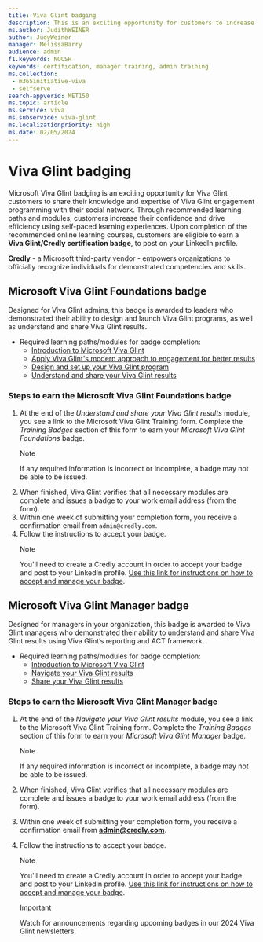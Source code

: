 ```yaml
---
title: Viva Glint badging
description: This is an exciting opportunity for customers to increase their confidence using Viva Glint's methodology through online learning course where, upon completion, you will earn a Viva Glint badge to share on your LinkedIn profile! 
ms.author: JudithWEINER
author: JudyWeiner
manager: MelissaBarry
audience: admin
f1.keywords: NOCSH
keywords: certification, manager training, admin training
ms.collection: 
 - m365initiative-viva
 - selfserve
search-appverid: MET150
ms.topic: article
ms.service: viva
ms.subservice: viva-glint
ms.localizationpriority: high
ms.date: 02/05/2024
---
```


# Viva Glint badging

Microsoft Viva Glint badging is an exciting opportunity for Viva Glint customers to share their knowledge and expertise of Viva Glint engagement programming with their social network. Through recommended learning paths and modules, customers increase their confidence and drive efficiency using self-paced learning experiences. Upon completion of the recommended online learning courses, customers are eligible to earn a **Viva Glint/Credly certification badge**, to post on your LinkedIn profile.

**Credly** - a Microsoft third-party vendor - empowers organizations to officially recognize individuals for demonstrated competencies and skills. 

## Microsoft Viva Glint Foundations badge

Designed for Viva Glint admins, this badge is awarded to leaders who demonstrated their ability to design and launch Viva Glint programs, as well as understand and share Viva Glint results.

- Required learning paths/modules for badge completion:
  - [Introduction to Microsoft Viva Glint](/training/modules/viva-glint-introduction-viva-glint/)
  - [Apply Viva Glint's modern approach to engagement for better results](/training/paths/viva-glint-engagement/)
  - [Design and set up your Viva Glint program](/training/paths/viva-glint-program-design-setup/)
  - [Understand and share your Viva Glint results](https://go.microsoft.com/fwlink/?linkid=2259027)

### Steps to earn the Microsoft Viva Glint Foundations badge
1. At the end of the *Understand and share your Viva Glint results* module, you see a link to the Microsoft Viva Glint Training form. Complete the *Training Badges* section of this form to earn your *Microsoft Viva Glint Foundations* badge.
   > [!NOTE]
   > If any required information is incorrect or incomplete, a badge may not be able to be issued.
2. When finished, Viva Glint verifies that all necessary modules are complete and issues a badge to your work email address (from the form).
1. Within one week of submitting your completion form, you receive a confirmation email from `admin@credly.com`.
1. Follow the instructions to accept your badge.
   > [!NOTE]
   > You'll need to create a Credly account in order to accept your badge and post to your LinkedIn profile. [Use this link for instructions on how to accept and manage your badge](https://nam06.safelinks.protection.outlook.com/?url=https%3A%2F%2Fsupport.credly.com%2Fhc%2Fen-us%2Farticles%2F360021222231-How-to-accept-and-manage-your-digital-badge&data=05%7C02%7Cjudithweiner%40microsoft.com%7Cee0417e35c7a47a407ab08dc268256cf%7C72f988bf86f141af91ab2d7cd011db47%7C1%7C0%7C638427588480631799%7CUnknown%7CTWFpbGZsb3d8eyJWIjoiMC4wLjAwMDAiLCJQIjoiV2luMzIiLCJBTiI6Ik1haWwiLCJXVCI6Mn0%3D%7C0%7C%7C%7C&sdata=isNyBUAli3AD0kflVT3rXRo8rSyQhkplZOWfLdDzjgQ%3D&reserved=0).

## Microsoft Viva Glint Manager badge

Designed for managers in your organization, this badge is awarded to Viva Glint managers who demonstrated their ability to understand and share Viva Glint results using Viva Glint’s reporting and ACT framework.

- Required learning paths/modules for badge completion:
  - [Introduction to Microsoft Viva Glint](/training/modules/viva-glint-introduction-viva-glint/)
  - [Navigate your Viva Glint results](/training/modules/viva-glint-navigate-share-viva-glint-results/)
  - [Share your Viva Glint results](/training/modules/viva-glint-share-viva-glint-results/)

### Steps to earn the Microsoft Viva Glint Manager badge

1. At the end of the *Navigate your Viva Glint results* module, you see a link to the Microsoft Viva Glint Training form. Complete the *Training Badges* section of this form to earn your *Microsoft Viva Glint Manager* badge.
   > [!NOTE]
   > If any required information is incorrect or incomplete, a badge may not be able to be issued.
1. When finished, Viva Glint verifies that all necessary modules are complete and issues a badge to your work email address (from the form).
1. Within one week of submitting your completion form, you receive a confirmation email from **admin@credly.com**.
1. Follow the instructions to accept your badge.
   > [!NOTE]
   > You'll need to create a Credly account in order to accept your badge and post to your LinkedIn profile. [Use this link for instructions on how to accept and manage your badge](https://nam06.safelinks.protection.outlook.com/?url=https%3A%2F%2Fsupport.credly.com%2Fhc%2Fen-us%2Farticles%2F360021222231-How-to-accept-and-manage-your-digital-badge&data=05%7C02%7Cjudithweiner%40microsoft.com%7Cee0417e35c7a47a407ab08dc268256cf%7C72f988bf86f141af91ab2d7cd011db47%7C1%7C0%7C638427588480631799%7CUnknown%7CTWFpbGZsb3d8eyJWIjoiMC4wLjAwMDAiLCJQIjoiV2luMzIiLCJBTiI6Ik1haWwiLCJXVCI6Mn0%3D%7C0%7C%7C%7C&sdata=isNyBUAli3AD0kflVT3rXRo8rSyQhkplZOWfLdDzjgQ%3D&reserved=0).

   > [!IMPORTANT]
   > Watch for announcements regarding upcoming badges in our 2024 Viva Glint newsletters.
 
 
